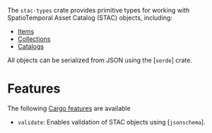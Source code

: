 The `stac-types` crate provides primitive types for working with SpatioTemporal Asset Catalog (STAC)
objects, including:

* [Items](https://github.com/radiantearth/stac-spec/blob/master/item-spec/item-spec.md)
* [Collections](https://github.com/radiantearth/stac-spec/blob/master/collection-spec/collection-spec.md)
* [Catalogs](https://github.com/radiantearth/stac-spec/blob/master/catalog-spec/catalog-spec.md)

All objects can be serialized from JSON using the [`serde`] crate.

# Features

The following [Cargo features](https://doc.rust-lang.org/cargo/reference/features.html) are available

* `validate`: Enables validation of STAC objects using [`jsonschema`].
